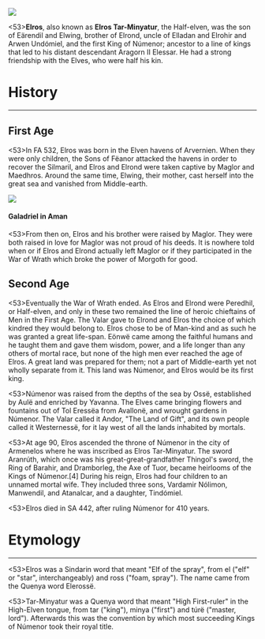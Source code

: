 ![](characters/galadriel/7.jpg)

<53>**Elros**, also known as **Elros Tar-Minyatur**, the Half-elven, was the son of Eärendil and Elwing, brother of Elrond, uncle of Elladan and Elrohir and Arwen Undómiel, and the first King of Númenor; ancestor to a line of kings that led to his distant descendant Aragorn II Elessar. He had a strong friendship with the Elves, who were half his kin.

# History
---

## **First Age**

<53>In FA 532, Elros was born in the Elven havens of Arvernien. When they were only children, the Sons of Fëanor attacked the havens in order to recover the Silmaril, and Elros and Elrond were taken captive by Maglor and Maedhros. Around the same time, Elwing, their mother, cast herself into the great sea and vanished from Middle-earth.

![](characters/galadriel/2.jpg)

#### Galadriel in Aman

<53>From then on, Elros and his brother were raised by Maglor. They were both raised in love for Maglor was not proud of his deeds. It is nowhere told when or if Elros and Elrond actually left Maglor or if they participated in the War of Wrath which broke the power of Morgoth for good.

## **Second Age**

<53>Eventually the War of Wrath ended. As Elros and Elrond were Peredhil, or Half-elven, and only in these two remained the line of heroic chieftains of Men in the First Age. The Valar gave to Elrond and Elros the choice of which kindred they would belong to. Elros chose to be of Man-kind and as such he was granted a great life-span. Eönwë came among the faithful humans and he taught them and gave them wisdom, power, and a life longer than any others of mortal race, but none of the high men ever reached the age of Elros. A great land was prepared for them; not a part of Middle-earth yet not wholly separate from it. This land was Númenor, and Elros would be its first king.

<53>Númenor was raised from the depths of the sea by Ossë, established by Aulë and enriched by Yavanna. The Elves came bringing flowers and fountains out of Tol Eressëa from Avallonë, and wrought gardens in Númenor. The Valar called it Andor, "The Land of Gift", and its own people called it Westernessë, for it lay west of all the lands inhabited by mortals.

<53>At age 90, Elros ascended the throne of Númenor in the city of Armenelos where he was inscribed as Elros Tar-Minyatur. The sword Aranrúth, which once was his great-great-grandfather Thingol's sword, the Ring of Barahir, and Dramborleg, the Axe of Tuor, became heirlooms of the Kings of Númenor.[4] During his reign, Elros had four children to an unnamed mortal wife. They included three sons, Vardamir Nólimon, Manwendil, and Atanalcar, and a daughter, Tindómiel.

<53>Elros died in SA 442, after ruling Númenor for 410 years.

# Etymology

---

<53>Elros was a Sindarin word that meant "Elf of the spray", from el ("elf" or "star", interchangeably) and ross ("foam, spray"). The name came from the Quenya word Elerossë.

<53>Tar-Minyatur was a Quenya word that meant "High First-ruler" in the High-Elven tongue, from tar ("king"), minya ("first") and túrë ("master, lord"). Afterwards this was the convention by which most succeeding Kings of Númenor took their royal title.
